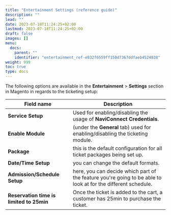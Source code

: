 ```yaml
---
title: "Entertainment Settings (reference guide)"
description: ""
lead: ""
date: 2023-07-18T11:24:25+02:00
lastmod: 2023-07-18T11:24:25+02:00
draft: false
images: []
menu:
  docs:
    parent: ""
    identifier: "entertainment_ref-e832f6559ff150d7367ddfaeb4524838"
weight: 999
toc: true
type: docs
---
```


The following options are available in the **Entertainment** > **Settings** section in Magento in regards to the ticketing setup:

| Field name      | Description |
| ----------- | ----------- |
| **Service Setup** | Used for enabling/disabling the usage of **NaviConnect Credentials**. |
| **Enable Module** | (under the **General** tab) used for enabling/disabling the ticketing module. |
| **Package** | this is the default configuration for all ticket packages being set up. |
| **Date/Time Setup** | you can change the default formats. |
| **Admission/Schedule Setup** | here, you can decide which part of the feature you're going to be able to look at for the different schedule. | 
| **Reservation time is limited to 25min** | Once the ticket is added to the cart, a customer has 25min to purchase the ticket. | 